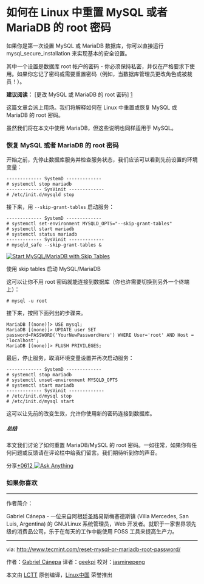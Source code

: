 如何在 Linux 中重置 MySQL 或者 MariaDB 的 root 密码
============================================================

如果你是第一次设置 MySQL 或 MariaDB 数据库，你可以直接运行 mysql_secure_installation 来实现基本的安全设置。

其中一个设置是数据库 root 帐户的密码 - 你必须保持私密，并仅在严格要求下使用。如果你忘记了密码或需要重置密码（例如，当数据库管理员更改角色或被裁员！）。

**建议阅读：** [更改 MySQL 或 MariaDB 的 root 密码] [1]

这篇文章会派上用场。我们将解释如何在 Linux 中重置或恢复 MySQL 或 MariaDB 的 root 密码。

虽然我们将在本文中使用 MariaDB，但这些说明也同样适用于 MySQL。

### 恢复 MySQL 或者 MariaDB 的 root 密码

开始之前，先停止数据库服务并检查服务状态，我们应该可以看到先前设置的环境变量：

```
------------- SystemD ------------- 
# systemctl stop mariadb
------------- SysVinit -------------
# /etc/init.d/mysqld stop
```

接下来，用 `--skip-grant-tables` 启动服务：

```
------------- SystemD ------------- 
# systemctl set-environment MYSQLD_OPTS="--skip-grant-tables"
# systemctl start mariadb
# systemctl status mariadb
------------- SysVinit -------------
# mysqld_safe --skip-grant-tables &
```
[
 ![Start MySQL/MariaDB with Skip Tables](http://www.tecmint.com/wp-content/uploads/2017/03/Start-MySQL-with-Skip-Tables.png) 
][2]

使用 skip tables 启动 MySQL/MariaDB

这可以让你不用 root 密码就能连接到数据库（你也许需要切换到另外一个终端上）：

```
# mysql -u root
```

接下来，按照下面列出的步骤来。

```
MariaDB [(none)]> USE mysql;
MariaDB [(none)]> UPDATE user SET password=PASSWORD('YourNewPasswordHere') WHERE User='root' AND Host = 'localhost';
MariaDB [(none)]> FLUSH PRIVILEGES;
```

最后，停止服务，取消环境变量设置并再次启动服务：

```
------------- SystemD ------------- 
# systemctl stop mariadb
# systemctl unset-environment MYSQLD_OPTS
# systemctl start mariadb
------------- SysVinit -------------
# /etc/init.d/mysql stop
# /etc/init.d/mysql start
```

这可以让先前的改变生效，允许你使用新的密码连接到数据库。

##### 总结

本文我们讨论了如何重置 MariaDB/MySQL 的 root 密码。一如往常，如果你有任何问题或反馈请在评论栏中给我们留言。我们期待听到你的声音。

分享[+][3][0][4][6][5][12][6][
 ![Ask Anything](http://www.tecmint.com/wp-content/themes/tecmint/images/help.png) 
][7]</article>

### 如果你喜欢

--------------------------------------------------------------------------------

作者简介：

Gabriel Cánepa - 一位来自阿根廷圣路易斯梅塞德斯镇 (Villa Mercedes, San Luis, Argentina) 的 GNU/Linux 系统管理员，Web 开发者。就职于一家世界领先级的消费品公司，乐于在每天的工作中能使用 FOSS 工具来提高生产力。

--------------------------------------------------------------------------------

via: http://www.tecmint.com/reset-mysql-or-mariadb-root-password/

作者：[Gabriel Cánepa][a]
译者：[geekpi](https://github.com/geekpi)
校对：[jasminepeng](https://github.com/jasminepeng)

本文由 [LCTT](https://github.com/LCTT/TranslateProject) 原创编译，[Linux中国](https://linux.cn/) 荣誉推出

[a]:http://www.tecmint.com/author/gacanepa/

[1]:http://www.tecmint.com/change-mysql-mariadb-root-password/
[2]:http://www.tecmint.com/wp-content/uploads/2017/03/Start-MySQL-with-Skip-Tables.png
[3]:http://www.tecmint.com/reset-mysql-or-mariadb-root-password/#
[4]:http://www.tecmint.com/reset-mysql-or-mariadb-root-password/#
[5]:http://www.tecmint.com/reset-mysql-or-mariadb-root-password/#
[6]:http://www.tecmint.com/reset-mysql-or-mariadb-root-password/#
[7]:http://www.tecmint.com/reset-mysql-or-mariadb-root-password/#comments
[8]:http://www.tecmint.com/author/gacanepa/
[9]:http://www.tecmint.com/10-useful-free-linux-ebooks-for-newbies-and-administrators/
[10]:http://www.tecmint.com/free-linux-shell-scripting-books/
